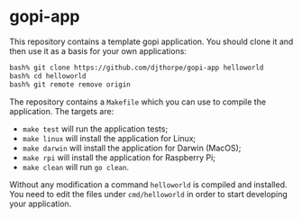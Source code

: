 # gopi-app

This repository contains a template gopi application. You should
clone it and then use it as a basis for your own applications:

```bash
bash% git clone https://github.com/djthorpe/gopi-app helloworld
bash% cd helloworld
bash% git remote remove origin
```

The repository contains a `Makefile` which you can use to compile
the application. The targets are:

  * `make test` will run the application tests;
  * `make linux` will install the application for Linux;
  * `make darwin` will install the application for Darwin (MacOS);
  * `make rpi` will install the application for Raspberry Pi;
  * `make clean` will run `go clean`.

Without any modification a command `helloworld` is compiled and installed.
You need to edit the files under `cmd/helloworld` in order to start
developing your application.


